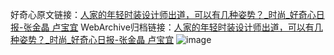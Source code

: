 好奇心原文链接：[人家的年轻时装设计师出道，可以有几种姿势？_时尚_好奇心日报-张金晶 卢宝宜](https://www.qdaily.com/articles/9936.html)
WebArchive归档链接：[人家的年轻时装设计师出道，可以有几种姿势？_时尚_好奇心日报-张金晶 卢宝宜](http://web.archive.org/web/20190623155256/https://www.qdaily.com/articles/9936.html)
![image](http://ww3.sinaimg.cn/large/007d5XDply1g3vha1jztbj30u05ixhdt)